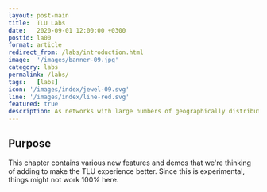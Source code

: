 ```yaml
---
layout: post-main
title:  TLU Labs
date:   2020-09-01 12:00:00 +0300
postid: la00
format: article
redirect_from: /labs/introduction.html
image:  '/images/banner-09.jpg'
category: labs
permalink: /labs/
tags:   [labs]
icon: '/images/index/jewel-09.svg'
line: '/images/index/line-red.svg'
featured: true
description: As networks with large numbers of geographically distributed nodes evolve, issues such as processing delays and data transfers may arise, potentially creating an environment for adversarial attacks.
---
```


## Purpose

This chapter contains various new features and demos that we're thinking of adding to make the TLU experience better. Since this is experimental, things might not work 100% here.
